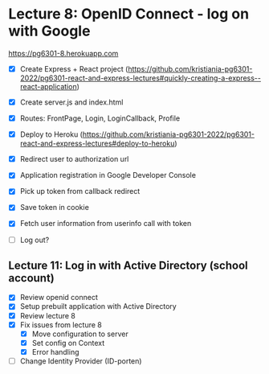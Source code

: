 # Lecture 8: OpenID Connect - log on with Google

https://pg6301-8.herokuapp.com

* [x] Create Express + React project (https://github.com/kristiania-pg6301-2022/pg6301-react-and-express-lectures#quickly-creating-a-express--react-application)
* [x] Create server.js and index.html
* [x] Routes: FrontPage, Login, LoginCallback, Profile
* [x] Deploy to Heroku (https://github.com/kristiania-pg6301-2022/pg6301-react-and-express-lectures#deploy-to-heroku)
* [x] Redirect user to authorization url
* [x] Application registration in Google Developer Console
* [x] Pick up token from callback redirect
* [x] Save token in cookie
* [x] Fetch user information from userinfo call with token
* [ ] Log out?


## Lecture 11: Log in with Active Directory (school account)


* [x] Review openid connect
* [x] Setup prebuilt application with Active Directory
* [x] Review lecture 8
* [x] Fix issues from lecture 8
  * [x] Move configuration to server
  * [x] Set config on Context
  * [x] Error handling
* [ ] Change Identity Provider (ID-porten)
